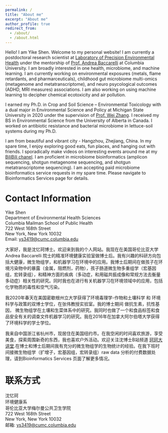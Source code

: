 ```yaml
---
permalink: /
title: "About me"
excerpt: "About me"
author_profile: true
redirect_from: 
  - /about/
  - /about.html
---
```


Hello! I am Yike Shen. Welcome to my personal website! I am currently a postdoctoral research scientist at [Laboratory of Precision Environmental Health](https://www.publichealth.columbia.edu/research/laboratory-precision-environmental-health) under the mentorship of [Prof. Andrea Baccarelli](https://www.publichealth.columbia.edu/people/our-faculty/ab4303) at Columbia University. I am broadly interested in one health, microbiome, and machine learning. I am currently working on environmental exposures (metals, flame retardants, and pharmarceuticals), childhood gut microbiome multi-omics (metagenome and metatranscriptome), and neuro psycological outcomes (ADHD, MRI measures) associations. I am also working on using machine learning to decipher chemical ecotoxicity and air pollution. 

I earned my Ph.D. in Crop and Soil Science – Environmental Toxicology with a dual major in Environmental Science and Policy at Michigan State University in 2020 under the supervision of [Prof. Wei Zhang](https://www.canr.msu.edu/people/wei_zhang). I received my BS in Environmental Science from the University of Alberta in Canada. I worked on antibiotic resistance and bacterial microbiome in lettuce-soil systems during my Ph.D. 

I am from beautiful and vibrant city - Hangzhou, Zhejiang, China. In my spare time, I enjoy exploring good eats, fun places, and hanging out with friends. I sporadically make videos on interesting events around me at my [BiliBili chanel](https://space.bilibili.com/480150385). I am proficient in microbiome bioinformatics (amplicon sequencing, shotgun metagenome sequencing, and shotgun metatranscriptome sequencing). I am accepting paid microbiome bioinformatics service requests in my spare time. Please navigate to Bioinformatics Services page for details. 

Contact Information
=====
Yike Shen \
Department of Environmental Health Sciences \
Columbia Mailman School of Public Health \
722 West 168th Street \
New York, New York 10032\
Email: ys3419@cumc.columbia.edu



大家好，我是沈忆珂博士。欢迎来到我的个人网站。我现在在美国哥伦比亚大学 Andrea Baccarelli 院士的精准环境健康实验室做博士后。我有兴趣的科研方向包括大健康，微生物组学，和机器学习在环境中的应用。我博士后期间在做孩子在环境污染物中的暴露（金属，阻燃剂，药物），孩子肠道微生物多重组学（宏基因组，宏转录组），和精神方面的疾病（多动症，和用磁共振成像和常规方法去衡量多动症）相关性的研究。同时我也在进行有关机器学习在环境领域中的应用，包括化学物质的毒性和空气污染。

我2020年春天在美国密歇根州立大学获得了环境毒理学-作物和土壤科学 和 环境科学与政策的双博士学位，在张伟教授实验室。我的博士期间 做抗生素，抗性基因， 微生物组学在土壤和生菜体系中的研究。我同时也做了一个和食品标签和食品安全有关的调查文件机器学习的研究。我在2016年在加拿大阿尔伯塔大学获得了环境科学的学士学位。

我来自中国浙江省杭州市，现居住在美国纽约市。在我空闲的时间喜欢旅游，享受美食，探索周围新奇的东西，我也喜欢户外活动。欢迎关注沈博士B站频道 [珂珂大讲堂](https://space.bilibili.com/480150385).在博士和博士后期间我有充分的微生物组学的生物统计的经验。在我下班时间接微生物组学（扩增子，宏基因组，宏转录组）raw data 分析的付费数据处理，请到Bioinformatics Services 页面了解更多情况。

联系方式
=====
沈忆珂 \
环境健康系 \
哥伦比亚大学梅尔曼公共卫生学院 \
722 West 168th Street \
New York, New York 10032\
邮箱: ys3419@cumc.columbia.edu

